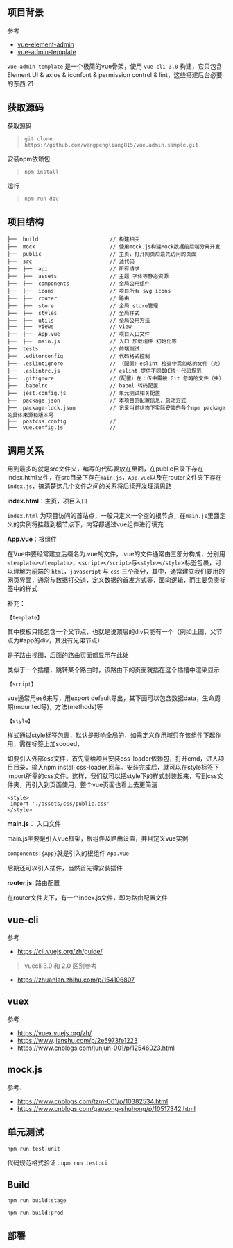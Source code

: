 ## 项目背景
参考
- [vue-element-admin](https://github.com/PanJiaChen/vue-element-admin)
- [vue-admin-template](https://github.com/PanJiaChen/vue-admin-template)

`vue-admin-template` 是一个极简的vue骨架，使用 `vue cli 3.0` 构建，它只包含 Element UI & axios & iconfont & permission control & lint，这些搭建后台必要的东西
21

## 获取源码
获取源码
>`git clone https://github.com/wangpengliang815/vue.admin.sample.git`

安装npm依赖包
> `npm install` 

运行
> `npm run dev`

##  项目结构
```
├──  build                       // 构建相关  
├──  mock                        // 使用mock.js构建Mock数据前后端分离开发
├──  public                      // 主页，打开网页后最先访问的页面
├──  src                         // 源代码 
├──  ├──  api                    // 所有请求
├──  ├──  assets                 // 主题 字体等静态资源
├──  ├──  components             // 全局公用组件
├──  ├──  icons                  // 项目所有 svg icons
├──  ├──  router                 // 路由
├──  ├──  store                  // 全局 store管理
├──  ├──  styles                 // 全局样式
├──  ├──  utils                  // 全局公用方法 
├──  ├──  views                  // view
├──  ├──  App.vue                // 项目入口文件
├──  ├──  main.js                // 入口 加载组件 初始化等
├──  tests                       // 前端测试
├──  .editorconfig               // 代码格式控制
├──  .eslintignore               // （配置）eslint 检查中需忽略的文件（夹）
├──  .eslintrc.js                // eslint,提供不同IDE统一代码规范
├──  .gitignore                  //（配置）在上传中需被 Git 忽略的文件（夹）
├──  .babelrc                    // babel 转码配置
├──  jest.config.js              // 单元测试相关配置
├──  package.json                // 本项目的配置信息，启动方式
├──  package-lock.json           // 记录当前状态下实际安装的各个npm package的具体来源和版本号
├──  postcss.config              //
├──  vue.config.js               // 

```
## 调用关系
用到最多的就是src文件夹，编写的代码要放在里面，在public目录下存在index.html文件，在src目录下存在`main.js`，`App.vue`以及在router文件夹下存在`index.js`，搞清楚这几个文件之间的关系将后续开发理清思路

**index.html**：主页，项目入口

`index.html` 为项目访问的首站点，一般只定义一个空的根节点，在`main.js`里面定义的实例将挂载到根节点下，内容都通过vue组件进行填充


**App.vue**：根组件

在Vue中要经常建立后缀名为.vue的文件，.vue的文件通常由三部分构成，分别用`<template></template>`，`<script></script>`与`<style></style`>标签包裹，可以理解为前端的 `html`，`javascript` 与 `css` 三个部分，其中，<template></template>通常建立我们要用的网页界面，<script></script>通常与数据打交道，定义数据的首发方式等，面向逻辑，而<style></style>主要负责<template></template>标签中的样式

补充：

`【template】`

其中模板只能包含一个父节点，也就是说顶层的div只能有一个（例如上图，父节点为#app的div，其没有兄弟节点）

<router-view></router-view>是子路由视图，后面的路由页面都显示在此处

<router-view>类似于一个插槽，跳转某个路由时，该路由下的页面就插在这个插槽中渲染显示

`【script】`

vue通常用es6来写，用export default导出，其下面可以包含数据data，生命周期(mounted等)，方法(methods)等

`【style】`

样式通过style标签<style></style>包裹，默认是影响全局的，如需定义作用域只在该组件下起作用，需在标签上加scoped，<style scoped></style>

如要引入外部css文件，首先需给项目安装css-loader依赖包，打开cmd，进入项目目录，输入npm install css-loader,回车。安装完成后，就可以在style标签下import所需的css文件。这样，我们就可以把style下的样式封装起来，写到css文件夹，再引入到页面使用，整个vue页面也看上去更简洁
```
<style> 
 import './assets/css/public.css'  
</style> 
 ```
**main.js**： 入口文件

main.js主要是引入vue框架，根组件及路由设置，并且定义vue实例

`components:{App}`就是引入的根组件 `App.vue`

后期还可以引入插件，当然首先得安装插件

**router.js**: 路由配置

在router文件夹下，有一个index.js文件，即为路由配置文件

## vue-cli
参考
- https://cli.vuejs.org/zh/guide/ 
> vuecli 3.0 和 2.0 区别参考
- https://zhuanlan.zhihu.com/p/154106807

## vuex
参考
- https://vuex.vuejs.org/zh/ 
- https://www.jianshu.com/p/2e5973fe1223 
- https://www.cnblogs.com/junjun-001/p/12546023.html


## mock.js 
参考、
- https://www.cnblogs.com/tzm-001/p/10382534.html 
- https://www.cnblogs.com/gaosong-shuhong/p/10517342.html

## 单元测试
`npm run test:unit` 

代码规范格式验证 : `npm run test:ci`


## Build

`npm run build:stage` 

`npm run build:prod` 

## 部署